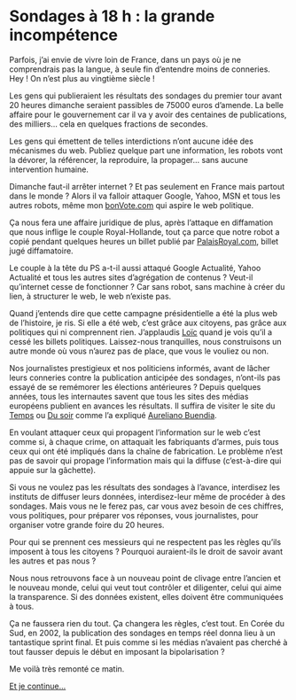 # Sondages à 18 h : la grande incompétence

Parfois, j’ai envie de vivre loin de France, dans un pays où je ne comprendrais pas la langue, à seule fin d’entendre moins de conneries. Hey ! On n’est plus au vingtième siècle !

Les gens qui publieraient les résultats des sondages du premier tour avant 20 heures dimanche seraient passibles de 75000 euros d’amende. La belle affaire pour le gouvernement car il va y avoir des centaines de publications, des milliers… cela en quelques fractions de secondes.

Les gens qui émettent de telles interdictions n’ont aucune idée des mécanismes du web. Publiez quelque part une information, les robots vont la dévorer, la référencer, la reproduire, la propager… sans aucune intervention humaine.

Dimanche faut-il arrêter internet ? Et pas seulement en France mais partout dans le monde ? Alors il va falloir attaquer Google, Yahoo, MSN et tous les autres robots, même mon [bonVote.com](http://www.bonvote.com) qui aspire le web politique.

Ça nous fera une affaire juridique de plus, après l’attaque en diffamation que nous inflige le couple Royal-Hollande, tout ça parce que notre robot a copié pendant quelques heures un billet publié par [PalaisRoyal.com](http://www.paslesroyal.com), billet jugé diffamatoire.

Le couple à la tête du PS a-t-il aussi attaqué Google Actualité, Yahoo Actualité et tous les autres sites d’agrégation de contenus ? Veut-il qu’internet cesse de fonctionner ? Car sans robot, sans machine à créer du lien, à structurer le web, le web n’existe pas.

Quand j’entends dire que cette campagne présidentielle a été la plus web de l’histoire, je ris. Si elle a été web, c’est grâce aux citoyens, pas grâce aux politiques qui ni comprennent rien. J’applaudis [Loïc](http://loiclemeur.com/france/) quand je vois qu’il a cessé les billets politiques. Laissez-nous tranquilles, nous construisons un autre monde où vous n’aurez pas de place, que vous le vouliez ou non.

Nos journalistes prestigieux et nos politiciens informés, avant de lâcher leurs conneries contre la publication anticipée des sondages, n’ont-ils pas essayé de se remémorer les élections antérieures ? Depuis quelques années, tous les internautes savent que tous les sites des médias européens publient en avances les résultats. Il suffira de visiter le site du [Temps](http://www.letemps.ch/) ou [Du soir](http://www.lesoir.be/) comme l’a expliqué [Aureliano Buendia](http://20six.fr/aurelianobuendia/art/16147791/Oukison_les_resultats_de_la_presidentielle_).

En voulant attaquer ceux qui propagent l’information sur le web c’est comme si, à chaque crime, on attaquait les fabriquants d’armes, puis tous ceux qui ont été impliqués dans la chaîne de fabrication. Le problème n’est pas de savoir qui propage l’information mais qui la diffuse (c’est-à-dire qui appuie sur la gâchette).

Si vous ne voulez pas les résultats des sondages à l’avance, interdisez les instituts de diffuser leurs données, interdisez-leur même de procéder à des sondages. Mais vous ne le ferez pas, car vous avez besoin de ces chiffres, vous politiques, pour préparer vos réponses, vous journalistes, pour organiser votre grande foire du 20 heures.

Pour qui se prennent ces messieurs qui ne respectent pas les règles qu’ils imposent à tous les citoyens ? Pourquoi auraient-ils le droit de savoir avant les autres et pas nous ?

Nous nous retrouvons face à un nouveau point de clivage entre l’ancien et le nouveau monde, celui qui veut tout contrôler et diligenter, celui qui aime la transparence. Si des données existent, elles doivent être communiquées à tous.

Ça ne faussera rien du tout. Ça changera les règles, c’est tout. En Corée du Sud, en 2002, la publication des sondages en temps réel donna lieu à un tantastique sprint final. Et puis comme si les médias n’avaient pas cherché à tout fausser depuis le début en imposant la bipolarisation ?

Me voilà très remonté ce matin.

[Et je continue...](/2007/04/20/internet-en-danger/)